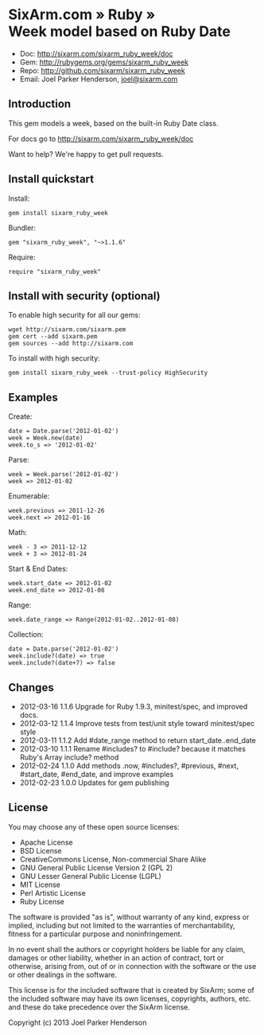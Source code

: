 # SixArm.com » Ruby » <br> Week model based on Ruby Date

* Doc: <http://sixarm.com/sixarm_ruby_week/doc>
* Gem: <http://rubygems.org/gems/sixarm_ruby_week>
* Repo: <http://github.com/sixarm/sixarm_ruby_week>
* Email: Joel Parker Henderson, <joel@sixarm.com>


## Introduction

This gem models a week, based on the built-in Ruby Date class.

For docs go to <http://sixarm.com/sixarm_ruby_week/doc>

Want to help? We're happy to get pull requests.


## Install quickstart

Install:

    gem install sixarm_ruby_week

Bundler:

    gem "sixarm_ruby_week", "~>1.1.6"

Require:

    require "sixarm_ruby_week"


## Install with security (optional)

To enable high security	for all	our gems:

    wget http://sixarm.com/sixarm.pem
    gem cert --add sixarm.pem
    gem sources --add http://sixarm.com

To install with high security:

    gem install sixarm_ruby_week --trust-policy HighSecurity


## Examples

Create:
    
    date = Date.parse('2012-01-02')
    week = Week.new(date)
    week.to_s => '2012-01-02'

Parse:

    week = Week.parse('2012-01-02')
    week => 2012-01-02

Enumerable:

    week.previous => 2011-12-26
    week.next => 2012-01-16

Math:

    week - 3 => 2011-12-12
    week + 3 => 2012-01-24

Start & End Dates:

    week.start_date => 2012-01-02
    week.end_date => 2012-01-08

Range:

    week.date_range => Range(2012-01-02..2012-01-08)

Collection:

    date = Date.parse('2012-01-02')
    week.include?(date) => true
    week.include?(date+7) => false


## Changes

* 2012-03-16 1.1.6 Upgrade for Ruby 1.9.3, minitest/spec, and improved docs.
* 2012-03-12 1.1.4 Improve tests from test/unit style toward minitest/spec style
* 2012-03-11 1.1.2 Add #date_range method to return start_date..end_date
* 2012-03-10 1.1.1 Rename #includes? to #include? because it matches Ruby's Array include? method 
* 2012-02-24 1.1.0 Add methods .now, #includes?, #previous, #next, #start_date, #end_date, and improve examples
* 2012-02-23 1.0.0 Updates for gem publishing 


## License

You may choose any of these open source licenses:

  * Apache License
  * BSD License
  * CreativeCommons License, Non-commercial Share Alike
  * GNU General Public License Version 2 (GPL 2)
  * GNU Lesser General Public License (LGPL)
  * MIT License
  * Perl Artistic License
  * Ruby License

The software is provided "as is", without warranty of any kind, 
express or implied, including but not limited to the warranties of 
merchantability, fitness for a particular purpose and noninfringement. 

In no event shall the authors or copyright holders be liable for any 
claim, damages or other liability, whether in an action of contract, 
tort or otherwise, arising from, out of or in connection with the 
software or the use or other dealings in the software.

This license is for the included software that is created by SixArm;
some of the included software may have its own licenses, copyrights, 
authors, etc. and these do take precedence over the SixArm license.

Copyright (c) 2013 Joel Parker Henderson
